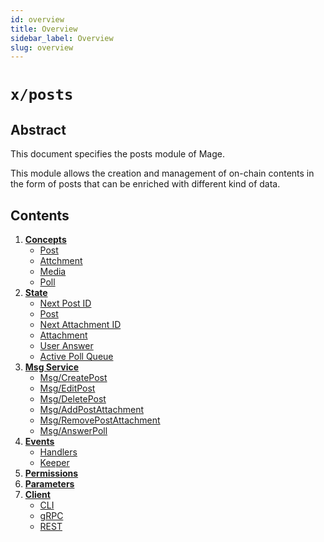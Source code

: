 ```yaml
---
id: overview
title: Overview
sidebar_label: Overview
slug: overview
---
```


# `x/posts`

## Abstract 
This document specifies the posts module of Mage.  

This module allows the creation and management of on-chain contents in the form of posts that can be enriched with different
kind of data.

## Contents
1. **[Concepts](02-concepts.md)**
    - [Post](02-concepts.md#post)
    - [Attchment](02-concepts.md#attachment)
    - [Media](02-concepts.md#media)
    - [Poll](02-concepts.md#poll)
2. **[State](03-state.md)**
    - [Next Post ID](03-state.md#next-post-id)
    - [Post](03-state.md#post)
    - [Next Attachment ID](03-state.md#post-section)
    - [Attachment](03-state.md#attachment)
    - [User Answer](03-state.md#user-answer)
    - [Active Poll Queue](03-state.md#active-poll-queue)
3. **[Msg Service](04-messages.md)**
    - [Msg/CreatePost](04-messages.md#msgcreatepost)
    - [Msg/EditPost](04-messages.md#msgeditpost)
    - [Msg/DeletePost](04-messages.md#msgdeletepost)
    - [Msg/AddPostAttachment](04-messages.md#msgaddpostattachment)
    - [Msg/RemovePostAttachment](04-messages.md#msgremovepostattachment)
    - [Msg/AnswerPoll](04-messages.md#msganswerpoll)
4. **[Events](05-events.md)**
    - [Handlers](05-events.md#handlers)
    - [Keeper](05-events.md#keeper)
5. **[Permissions](06-permissions.md)**
6. **[Parameters](07-params.md)**
7. **[Client](08-client.md)**
   - [CLI](08-client.md#cli)
   - [gRPC](08-client.md#grpc)
   - [REST](08-client.md#rest)
